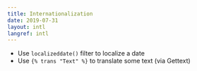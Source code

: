 ```yaml
---
title: Internationalization
date: 2019-07-31
layout: intl
langref: intl
---
```

<!-- break -->
- Use `localizeddate()` filter to localize a date
- Use `{% trans "Text" %}` to translate some text (via Gettext)
